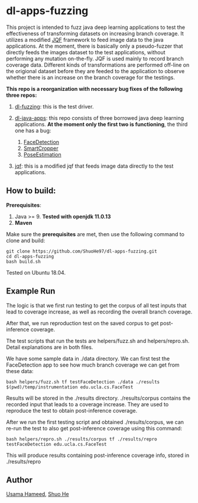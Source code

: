 # dl-apps-fuzzing

This project is intended to fuzz java deep learning applications to test the effectiveness of transforming datasets on increasing branch coverage. It utilizes a modified [JQF](https://github.com/rohanpadhye/JQF) framework to feed image data to the java applications. At the moment, there is basically only a pseudo-fuzzer that directly feeds the images dataset to the test applications, without performing any mutation on-the-fly. JQF is used mainly to record branch coverage data. Different kinds of transformations are performed off-line on the origional dataset before they are feeded to the application to observe whether there is an increase on the branch coverage for the testings. 

**This repo is a reorganization with necessary bug fixes of the following three repos:**

1. [dl-fuzzing](https://github.com/usama54321/dl-fuzzing): this is the test driver.

2. [dl-java-apps](https://github.com/usama54321/dl-java-apps): this repo consists of three borrowed java deep learning applications. **At the moment only the first two is functioning**, the third one has a bug:
    1. [FaceDetection](https://github.com/tzolov/mtcnn-java)
    2. [SmartCropper](https://github.com/pqpo/SmartCropper)
    3. [PoseEstimation](https://fritz.mycloudrepo.io/public/repositories/android/ai/fritz/)

3. [jqf](https://github.com/usama54321/jqf): this is a modified jqf that feeds image data directly to the test applications.

## How to build:

**Prerequisites**:
1. Java >= 9. **Tested with openjdk 11.0.13**
2. **Maven**

Make sure the **prerequisites** are met, then use the following command to clone and build:
```
git clone https://github.com/ShuoHe97/dl-apps-fuzzing.git
cd dl-apps-fuzzing
bash build.sh
```
Tested on Ubuntu 18.04.




## Example Run
The logic is that we first run testing to get the corpus of all test inputs that lead to coverage increase, as well as recording the overall branch coverage.

After that, we run reproduction test on the saved corpus to get post-inference coverage.

The test scripts that run the tests are helpers/fuzz.sh and helpers/repro.sh. Detail explanations are in both files. 

We have some sample data in ./data directory. We can first test the FaceDetection app to see how much branch coverage we can get from these data:
```
bash helpers/fuzz.sh tf testFaceDetection ./data ./results $(pwd)/temp/instrumentation edu.ucla.cs.FaceTest
```
Results will be stored in the ./results directory. ./results/corpus contains the recorded input that leads to a coverage increase. They are used to reproduce the test to obtain post-inference coverage.



After we run the first testing script and obtained ./results/corpus, we can re-run the test to also get post-inference coverage using this command:
```
bash helpers/repro.sh ./results/corpus tf ./results/repro testFaceDetection edu.ucla.cs.FaceTest
```
This will produce results containing post-inference coverage info, stored in ./results/repro



## Author

[Usama Hameed](https://github.com/usama54321), [Shuo He](https://github.com/ShuoHe97)
